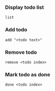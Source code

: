 ### Display todo list

```
list
```

### Add todo

```
add "<todo text>"
```

### Remove todo

```
remove <todo index>
```

### Mark todo as done

```
done <todo index>
```

